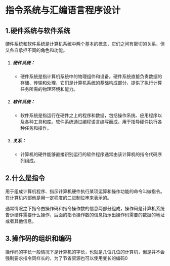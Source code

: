 # 指令系统与汇编语言程序设计

## 1.硬件系统与软件系统

​	硬件系统和软件系统是计算机系统中两个基本的概念，它们之间有密切的关系，但又各自承担不同的角色和功能。

1. ##### **硬件系统**：

   - 硬件系统是指计算机系统中的物理组件和设备。硬件系统直接负责数据的存储、传输和处理，它们是计算机系统的基础构成部分，提供了执行计算任务所需的物理环境和能力。

2. ##### **软件系统**：

   - 软件系统是指运行在硬件之上的程序和数据，包括操作系统、应用程序以及各种工具和库。软件系统通过编程语言编写而成，用于指导硬件执行各种任务和操作。

3. ##### **关系**：

   - 计算机的硬件能够直接识别运行的软件程序通常由该计算机的指令代码序列组成。



## 2.什么是指令

​	用于组成计算机程序、指示计算机硬件执行某项运算和操作功能的命令叫做指令。在计算机内部他是用一定程度的二进制位串来表示的。

​	通常情况之下指令由操作码和指令操作数的信息两部分组成，操作码是计算机系统告诉硬件需要什么操作，后面的指令操作数的信息指示出操作码需要的数据的地址或者其他信息。

## 3.操作码的组织和编码

​	操作码的字长一般情况下是计算机的字长，也就是几位几位的计算机，但是并不会强制要求指令同样长的，为了节省资源也可以使用变长的编码0